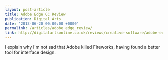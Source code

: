 ```yaml
---
layout: post-article
title: Adobe Edge CC Review
publication: Digital Arts
date: '2013-06-20 00:00:00 +0000'
permalink: /articles/adobe_edge_review/
link: http://digitalartsonline.co.uk/reviews/creative-software/adobe-edge-review/
---
```

I explain why I'm not sad that Adobe killed Fireworks, having found a better tool for interface design.